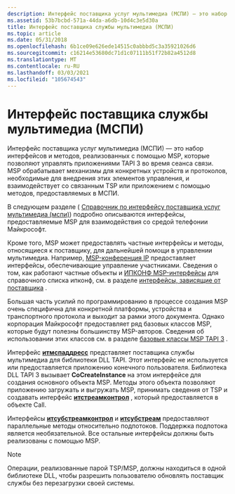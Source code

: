 ```yaml
---
description: Интерфейс поставщика услуг мультимедиа (МСПИ) — это набор интерфейсов и методов, реализованных с помощью MSP, которые позволяют управлять приложениями TAPI 3 во время сеанса связи.
ms.assetid: 53b7bcbd-571a-44da-a6db-10d4c3e5d30a
title: Интерфейс поставщика службы мультимедиа (МСПИ)
ms.topic: article
ms.date: 05/31/2018
ms.openlocfilehash: 6b1ce09e626ede14515c0abbbd5c3a35921026d6
ms.sourcegitcommit: c16214e53680dc71d1c07111b51f72b82a4512d8
ms.translationtype: MT
ms.contentlocale: ru-RU
ms.lasthandoff: 03/03/2021
ms.locfileid: "105674543"
---
```

# <a name="media-service-provider-interface-mspi"></a>Интерфейс поставщика службы мультимедиа (МСПИ)

Интерфейс поставщика услуг мультимедиа (МСПИ) — это набор интерфейсов и методов, реализованных с помощью MSP, которые позволяют управлять приложениями TAPI 3 во время сеанса связи. MSP обрабатывает механизмы для конкретных устройств и протоколов, необходимые для внедрения этих элементов управления, и взаимодействует со связанным TSP или приложением с помощью методов, предоставляемых в МСПИ.

В следующем разделе ( [Справочник по интерфейсу поставщика услуг мультимедиа (мспи)](media-service-provider-interface-mspi-reference.md)) подробно описываются интерфейсы, предоставляемые MSP для взаимодействия со средой телефонии Майкрософт.

Кроме того, MSP может предоставлять частные интерфейсы и методы, относящиеся к поставщику, для дальнейшей помощи в управлении мультимедиа. Например, [MSP-конференция IP](ipconf-msp.md) предоставляет интерфейсы, обеспечивающие управление участниками. Сведения о том, как работают частные объекты и [ИПКОНФ MSP-интерфейсы](ipconf-msp-interfaces.md) для справочного списка ипконф, см. в разделе [интерфейсы, зависящие от поставщика](provider-specific-interfaces.md) .

Большая часть усилий по программированию в процессе создания MSP очень специфична для конкретной платформы, устройства и транспортного протокола и выходит за рамки этого документа. Однако корпорация Майкрософт предоставляет ряд базовых классов MSP, которые будут полезны большинству MSP-авторов. Сведения об использовании этих классов см. в разделе [базовые классы MSP TAPI 3](tapi-3-msp-base-classes.md) .

Интерфейс [**итмспаддресс**](/windows/desktop/api/msp/nn-msp-itmspaddress) представляет поставщика службы мультимедиа для библиотеки DLL TAPI. Этот интерфейс не используется или предоставляется приложению конечного пользователя. Библиотека DLL TAPI 3 вызывает **CoCreateInstance** на этом интерфейсе для создания основного объекта MSP. Методы этого объекта позволяют приложению загружать и выгружать MSP, принимать сведения от TSP и создавать интерфейс [**итстреамконтрол**](/windows/win32/api/tapi3if/nn-tapi3if-itstreamcontrol) , который предоставляется в объекте Call.

Интерфейсы [**итсубстреамконтрол**](/windows/win32/api/tapi3if/nn-tapi3if-itsubstreamcontrol) и [**итсубстреам**](/windows/win32/api/tapi3if/nn-tapi3if-itsubstream) предоставляют параллельные методы относительно подпотоков. Поддержка подпотока является необязательной. Все остальные интерфейсы должны быть реализованы с помощью MSP.

> [!Note]  
> Операции, реализованные парой TSP/MSP, должны находиться в одной библиотеке DLL, чтобы разрешить пользователю обновлять поставщик службы без перезагрузки своей системы.

 

 

 
